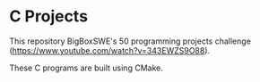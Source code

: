 # C Projects

This repository BigBoxSWE's 50 programming projects challenge (https://www.youtube.com/watch?v=343EWZS9O88).

These C programs are built using CMake. 

